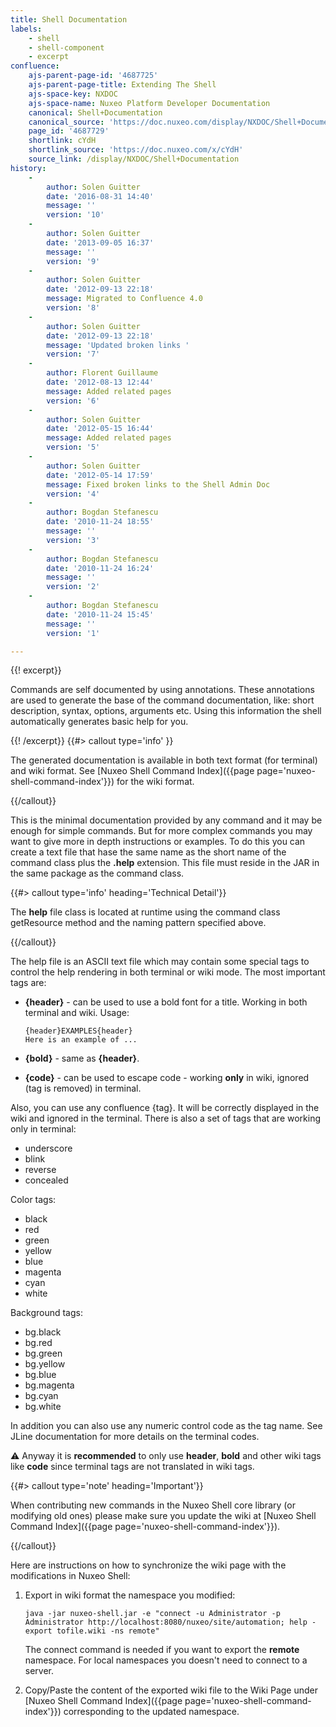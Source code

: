 ```yaml
---
title: Shell Documentation
labels:
    - shell
    - shell-component
    - excerpt
confluence:
    ajs-parent-page-id: '4687725'
    ajs-parent-page-title: Extending The Shell
    ajs-space-key: NXDOC
    ajs-space-name: Nuxeo Platform Developer Documentation
    canonical: Shell+Documentation
    canonical_source: 'https://doc.nuxeo.com/display/NXDOC/Shell+Documentation'
    page_id: '4687729'
    shortlink: cYdH
    shortlink_source: 'https://doc.nuxeo.com/x/cYdH'
    source_link: /display/NXDOC/Shell+Documentation
history:
    - 
        author: Solen Guitter
        date: '2016-08-31 14:40'
        message: ''
        version: '10'
    - 
        author: Solen Guitter
        date: '2013-09-05 16:37'
        message: ''
        version: '9'
    - 
        author: Solen Guitter
        date: '2012-09-13 22:18'
        message: Migrated to Confluence 4.0
        version: '8'
    - 
        author: Solen Guitter
        date: '2012-09-13 22:18'
        message: 'Updated broken links '
        version: '7'
    - 
        author: Florent Guillaume
        date: '2012-08-13 12:44'
        message: Added related pages
        version: '6'
    - 
        author: Solen Guitter
        date: '2012-05-15 16:44'
        message: Added related pages
        version: '5'
    - 
        author: Solen Guitter
        date: '2012-05-14 17:59'
        message: Fixed broken links to the Shell Admin Doc
        version: '4'
    - 
        author: Bogdan Stefanescu
        date: '2010-11-24 18:55'
        message: ''
        version: '3'
    - 
        author: Bogdan Stefanescu
        date: '2010-11-24 16:24'
        message: ''
        version: '2'
    - 
        author: Bogdan Stefanescu
        date: '2010-11-24 15:45'
        message: ''
        version: '1'

---
```

{{! excerpt}}

Commands are self documented by using annotations. These annotations are used to generate the base of the command documentation, like: short description, syntax, options, arguments etc. Using this information the shell automatically generates basic help for you.

{{! /excerpt}} {{#> callout type='info' }}

The generated documentation is available in both text format (for terminal) and wiki format. See [Nuxeo Shell Command Index]({{page page='nuxeo-shell-command-index'}}) for the wiki format.

{{/callout}}

This is the minimal documentation provided by any command and it may be enough for simple commands. But for more complex commands you may want to give more in depth instructions or examples.
To do this you can create a text file that hase the same name as the short name of the command class plus the **.help** extension. This file must reside in the JAR in the same package as the command class.

{{#> callout type='info' heading='Technical Detail'}}

The **help** file class is located at runtime using the command class getResource method and the naming pattern specified above.

{{/callout}}

The help file is an ASCII text file which may contain some special tags to control the help rendering in both terminal or wiki mode.
The most important tags are:

*   **{header}** - can be used to use a bold font for a title. Working in both terminal and wiki.
    Usage:

    ```
    {header}EXAMPLES{header}
    Here is an example of ...

    ```

*   **{bold}** - same as **{header}**.
*   **{code}** - can be used to escape code - working **only** in wiki, ignored (tag is removed) in terminal.

Also, you can use any confluence {tag}. It will be correctly displayed in the wiki and ignored in the terminal.
There is also a set of tags that are working only in terminal:

*   underscore
*   blink
*   reverse
*   concealed

Color tags:

*   black
*   red
*   green
*   yellow
*   blue
*   magenta
*   cyan
*   white

Background tags:

*   bg.black
*   bg.red
*   bg.green
*   bg.yellow
*   bg.blue
*   bg.magenta
*   bg.cyan
*   bg.white

In addition you can also use any numeric control code as the tag name. See JLine documentation for more details on the terminal codes.

:warning: Anyway it is **recommended** to only use **header**, **bold** and other wiki tags like **code** since terminal tags are not translated in wiki tags.

{{#> callout type='note' heading='Important'}}

When contributing new commands in the Nuxeo Shell core library (or modifying old ones) please make sure you update the wiki at [Nuxeo Shell Command Index]({{page page='nuxeo-shell-command-index'}}).

{{/callout}}

Here are instructions on how to synchronize the wiki page with the modifications in Nuxeo Shell:

1.  Export in wiki format the namespace you modified:

    ```
    java -jar nuxeo-shell.jar -e "connect -u Administrator -p Administrator http://localhost:8080/nuxeo/site/automation; help -export tofile.wiki -ns remote"
    ```

    The connect command is needed if you want to export the **remote** namespace. For local namespaces you doesn't need to connect to a server.

2.  Copy/Paste the content of the exported wiki file to the Wiki Page under [Nuxeo Shell Command Index]({{page page='nuxeo-shell-command-index'}}) corresponding to the updated namespace.

&nbsp;
